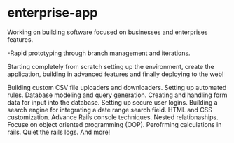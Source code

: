 enterprise-app
==============

Working on building software focused on businesses and enterprises features. 

-Rapid prototyping through branch management and iterations.

Starting completely from scratch setting up the environment, create the application, building in advanced features and finally deploying to the web!

Building custom CSV file uploaders and downloaders.
Setting up automated rules.
Database modeling and query generation.
Creating and handling form data for input into the database.
Setting up secure user logins.
Building a search engine for integrating a date range search field.
HTML and CSS customization.
Advance Rails console techniques.
Nested relationaships.
Focuse on object oriented programming (OOP).
Perofrming calculations in rails.
Quiet the rails logs.
And more!